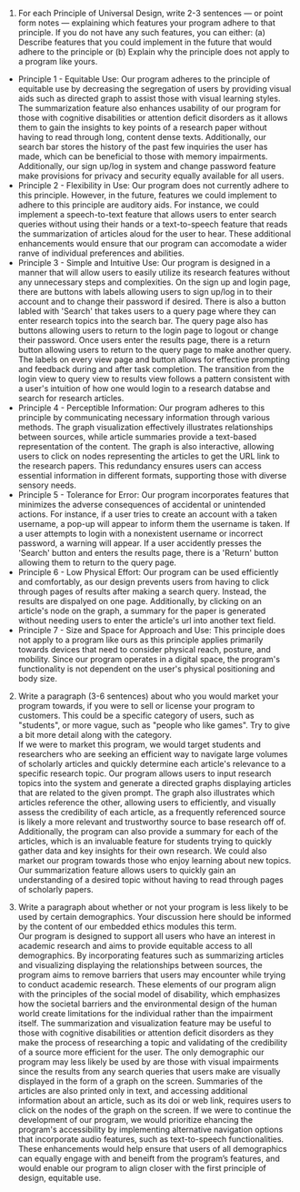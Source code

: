 1) For each Principle of Universal Design, write 2-3 sentences — or point form notes — explaining which features your program adhere to that principle. If you do not have any such features, you can either: (a) Describe features that you could implement in the future that would adhere to the principle or (b) Explain why the principle does not apply to a program like yours.
- Principle 1 - Equitable Use: Our program adheres to the principle of equitable use by decreasing the segregation of users by providing visual aids such as directed graph to assist those with visual learning styles. The summarization feature also enhances usability of our program for those with cognitive disabilities or attention deficit disorders as it allows them to gain the insights to key points of a research paper without having to read through long, content dense texts. Additionally, our search bar stores the history of the past few inquiries the user has made, which can be beneficial to those with memory impairments. Additionally, our sign up/log in system and change password feature make provisions for privacy and security equally available for all users.  
- Principle 2 - Flexibility in Use: Our program does not currently adhere to this principle. However, in the future, features we could implement to adhere to this principle are auditory aids. For instance, we could implement a speech-to-text feature that allows users to enter search queries without using their hands or a text-to-speech feature that reads the summarization of articles aloud for the user to hear. These additional enhancements would ensure that our program can accomodate a wider ranve of individual preferences and abilities.
- Principle 3 - Simple and Intuitive Use: Our program is designed in a manner that will allow users to easily utilize its research features without any unnecessary steps and complexities. On the sign up and login page, there are buttons with labels allowing users to sign up/log in to their account and to change their password if desired. There is also a button labled with 'Search' that takes users to a query page where they can enter research topics into the search bar. The query page also has buttons allowing users to return to the login page to logout or change their password. Once users enter the results page, there is a return button allowing users to return to the query page to make another query. The labels on every view page and button allows for effective prompting and feedback during and after task completion. The transition from the login view to query view to results view follows a pattern consistent with a user's intuition of how one would login to a research databse and search for research articles.
- Principle 4 - Perceptible Information: Our program adheres to this principle by communicating necessary information through various methods. The graph visualization effectively illustrates relationships between sources, while article summaries provide a text-based representation of the content. The graph is also interactive, allowing users to click on nodes representing the articles to get the URL link to the research papers. This redundancy ensures users can access essential information in different formats, supporting those with diverse sensory needs.
- Principle 5 - Tolerance for Error: Our program incorporates features that minimizes the adverse consequences of accidental or unintended actions. For instance, if a user tries to create an account with a taken username, a pop-up will appear to inform them the username is taken. If a user attempts to login with a nonexistent username or incorrect password, a warning will appear. If a user accidently presses the 'Search' button and enters the results page, there is a 'Return' button allowing them to return to the query page.
- Principle 6 - Low Physical Effort: Our program can be used efficiently and comfortably, as our design prevents users from having to click through pages of results after making a search query. Instead, the results are dispalyed on one page. Additionally, by clicking on an article's node on the graph, a summary for the paper is generated without needing users to enter the article's url into another text field.
- Principle 7 - Size and Space for Approach and Use: This principle does not apply to a program like ours as this principle applies primarily towards devices that need to consider physical reach, posture, and mobility. Since our program operates in a digital space, the program's functionality is not dependent on the user's physical positioning and body size. 

2) Write a paragraph (3-6 sentences) about who you would market your program towards, if you were to sell or license your program to customers. This could be a specific category of users, such as "students", or more vague, such as "people who like games". Try to give a bit more detail along with the category.   
If we were to market this program, we would target students and researchers who are seeking an efficient way to navigate large volumes of scholarly articles and quickly determine each article's relevance to a specific research topic. Our program allows users to input research topics into the system and generate a directed graphs displaying articles that are related to the given prompt. The graph also illustrates which articles reference the other, allowing users to efficiently, and visually assess the credibility of each article, as a frequently referenced source is likely a more relevant and trustworthy source to base research off of. Additionally, the program can also provide a summary for each of the articles, which is an invaluable feature for students trying to quickly gather data and key insights for their own research. We could also market our program towards those who enjoy learning about new topics. Our summarization feature allows users to quickly gain an understanding of a desired topic without having to read through pages of scholarly papers.

3) Write a paragraph about whether or not your program is less likely to be used by certain demographics. Your discussion here should be informed by the content of our embedded ethics modules this term.   
Our program is designed to support all users who have an interest in academic research and aims to provide equitable access to all demographics. By incorporating features such as summarizing articles and visualizing displaying the relationships between sources, the program aims to remove barriers that users may encounter while trying to conduct academic research. These elements of our program align with the principles of the social model of disability, which emphasizes how the societal barriers and the environmental design of the human world create limitations for the individual rather than the impairment itself. The summarization and visualization feature may be useful to those with cognitive disabilities or attention deficit disorders as they make the process of researching a topic and validating of the credibility of a source more efficient for the user. The only demographic our program may less likely be used by are those with visual impairments since the results from any search queries that users make are visually displayed in the form of a graph on the screen. Summaries of the articles are also printed only in text, and accessing additional information about an article, such as its doi or web link, requires users to click on the nodes of the graph on the screen. If we were to continue the development of our program, we would prioritize ehancing the program's accessibility by implementing alternative navigation options that incorporate audio features, such as text-to-speech functionalities. These enhancements would help ensure that users of all demographics can equally engage with and beneift from the program’s features, and would enable our program to align closer with the first principle of design, equitable use.
